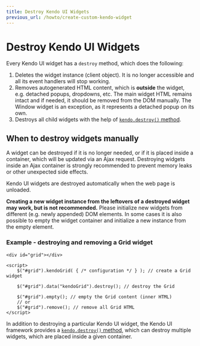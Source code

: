 ```yaml
---
title: Destroy Kendo UI Widgets
previous_url: /howto/create-custom-kendo-widget
---
```


# Destroy Kendo UI Widgets

Every Kendo UI widget has a `destroy` method, which does the following:

1. Deletes the widget instance (client object). It is no longer accessible and all its event handlers will stop working.
1. Removes autogenerated HTML content, which is **outside** the widget, e.g. detached popups, dropdowns, etc. The main widget HTML remains intact and if needed, it should be removed from the DOM manually.
The Window widget is an exception, as it represents a detached popup on its own.
1. Destroys all child widgets with the help of [`kendo.destroy()` method](/api/framework/kendo#methods-destroy).

## When to destroy widgets manually

A widget can be destroyed if it is no longer needed, or if it is placed inside a container, which will be updated via an Ajax request.
Destroying widgets inside an Ajax container is strongly recommended to prevent memory leaks or other unexpected side effects.

Kendo UI widgets are destroyed automatically when the web page is unloaded.

**Creating a new widget instance from the leftovers of a destroyed widget may work, but is not recommended.** Please initialize new widgets from different (e.g. newly appended) DOM elements.
In some cases it is also possible to empty the widget container and initialize a new instance from the empty element.

### Example - destroying and removing a Grid widget

	<div id="grid"></div>
    
	<script>
		$("#grid").kendoGrid( { /* configuration */ } ); // create a Grid widget
		
		$("#grid").data("kendoGrid").destroy(); // destroy the Grid
        
        $("#grid").empty(); // empty the Grid content (inner HTML)
        // or 
        $("#grid").remove(); // remove all Grid HTML
	</script>

In addition to destroying a particular Kendo UI widget, the Kendo UI framework provides a [`kendo.destroy()` method](/api/framework/kendo#methods-destroy),
which can destroy multiple widgets, which are placed inside a given container.